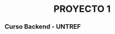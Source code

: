 <h1 style="font-size: 30px" align="center">PROYECTO 1</h1>
<h2 style="font-size: 20px">Curso Backend - UNTREF</h2>
